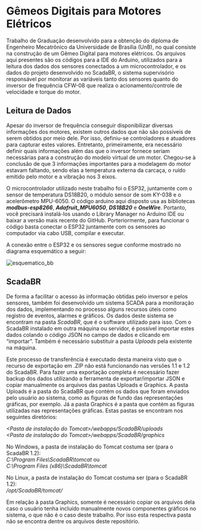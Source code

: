 # Gêmeos Digitais para Motores Elétricos
Trabalho de Graduação desenvolvido para a obtenção do diploma de Engenheiro Mecatrônico da Universidade de Brasília (UnB), no qual consiste na construção de um Gêmeo Digital para motores elétricos. Os arquivos aqui presentes são os códigos para a IDE do Arduino, utilizados para a leitura dos dados dos sensores conectados a um microcontrolador, e os dados do projeto desenvolvido no ScadaBR, o sistema supervisório responsável por monitorar as variáveis tanto dos sensores quanto do inversor de frequência CFW-08 que realiza o acionamento/controle de velocidade e torque do motor.

## Leitura de Dados
Apesar do inversor de frequência conseguir disponibilizar diversas informações dos motores, existem outros dados que não são possíveis de serem obtidos por meio dele. Por isso, definiu-se controladores e atuadores para capturar estes valores. Entretanto, primeiramente, era necessário definir quais informações além das que o inversor fornece seriam necessárias para a construção do modelo virtual de um motor. Chegou-se à conclusão de que 3 informações importantes para a modelagem do motor estavam faltando, sendo elas a temperatura externa da carcaça, o ruído emitido pelo motor e a vibração nos 3 eixos.

O microcontrolador utilizado neste trabalho foi o ESP32, juntamente com o sensor de temperatura DS18B20, o módulo sensor de som KY-038 e o acelerômetro MPU-6050. O código arduino aqui disposto usa as bibliotecas **_modbus-esp8266_**, **_Adafruit_MPU6050_**, **_DS18B20_** e **_OneWire_**. Portanto, você precisará instalá-los usando o Library Manager no Arduino IDE ou baixar a versão mais recente do GitHub. Porteriormente, para funcionar o código basta conectar o ESP32 juntamente com os sensores ao computador via cabo USB, compilar e executar.

A conexão entre o ESP32 e os sensores segue conforme mostrado no diagrama esquemático a seguir:

![esquematico_bb](https://github.com/AleXXCunha/Gemeos_Digitais_para_motores_eletricos/assets/66271454/97c0afec-6266-4fda-88be-6918051ce8bd)

## ScadaBR
De forma a facilitar o acesso às informação obtidas pelo inversor e pelos sensores, também foi desenvolvido um sistema SCADA para a monitoração dos dados, implementando no processo alguns recursos úteis como registro de eventos, alarmes e gráficos. Os dados deste sistema se encontram na pasta _ScadaBR_, que é o software utilizado para isso. Com o ScadaBR instalado em outra máquina ou servidor, é possível importar estes dados colando o código JSON no campo de dados e clicando em “importar”. Também é necessário substituir a pasta _Uploads_ pela existente na máquina.

Este processo de transferência é executado desta maneira visto que o recurso de exportação em .ZIP não está funcionando nas versões 1.1 e 1.2 do ScadaBR. Para fazer uma exportação completa é necessário fazer backup dos dados utilizando a ferramenta de exportar/importar JSON e copiar manualmente os arquivos das pastas Uploads e Graphics. A pasta Uploads é a pasta do ScadaBR que contém os dados que foram enviados pelo usuário ao sistema, como as figuras de fundo das representações gráficas, por exemplo. Já a pasta Graphics é a pasta que contém as figuras utilizadas nas representações gráficas. Estas pastas se encontram nos seguintes diretórios:

_<Pasta de instalação do Tomcat>/webapps/ScadaBR/uploads_  
_<Pasta de instalação do Tomcat>/webapps/ScadaBR/graphics_

No Windows, a pasta de instalação do Tomcat costuma ser (para o ScadaBR 1.2):  
_C:\Program Files\ScadaBR\tomcat_ ou  
_C:\Program Files (x86)\ScadaBR\tomcat_

No Linux, a pasta de instalação do Tomcat costuma ser (para o ScadaBR 1.2):  
_/opt/ScadaBR/tomcat/_

Em relação à pasta Graphics, somente é necessário copiar os arquivos dela caso o usuário tenha incluído manualmente novos componentes gráficos no sistema, o que não é o caso deste trabalho. Por isso esta respectiva pasta não se encontra dentre os arquivos deste repositório.
